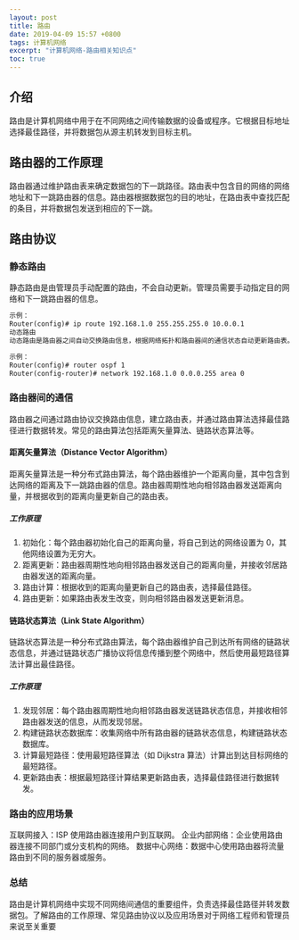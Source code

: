 ```yaml
---
layout: post
title: 路由
date: 2019-04-09 15:57 +0800
tags: 计算机网络
excerpt: "计算机网络-路由相关知识点"
toc: true
---
```

## 介绍

路由是计算机网络中用于在不同网络之间传输数据的设备或程序。它根据目标地址选择最佳路径，并将数据包从源主机转发到目标主机。

## 路由器的工作原理

路由器通过维护路由表来确定数据包的下一跳路径。路由表中包含目的网络的网络地址和下一跳路由器的信息。路由器根据数据包的目的地址，在路由表中查找匹配的条目，并将数据包发送到相应的下一跳。

## 路由协议

### 静态路由

静态路由是由管理员手动配置的路由，不会自动更新。管理员需要手动指定目的网络和下一跳路由器的信息。

```markdown
示例：
Router(config)# ip route 192.168.1.0 255.255.255.0 10.0.0.1
动态路由
动态路由是路由器之间自动交换路由信息，根据网络拓扑和路由器间的通信状态自动更新路由表。常见的动态路由协议包括 RIP、OSPF、EIGRP、BGP 等。
```

```markdown
示例：
Router(config)# router ospf 1
Router(config-router)# network 192.168.1.0 0.0.0.255 area 0
```

### 路由器间的通信

路由器之间通过路由协议交换路由信息，建立路由表，并通过路由算法选择最佳路径进行数据转发。常见的路由算法包括距离矢量算法、链路状态算法等。
#### 距离矢量算法（Distance Vector Algorithm）

距离矢量算法是一种分布式路由算法，每个路由器维护一个距离向量，其中包含到达网络的距离及下一跳路由器的信息。路由器周期性地向相邻路由器发送距离向量，并根据收到的距离向量更新自己的路由表。

##### 工作原理

1. 初始化：每个路由器初始化自己的距离向量，将自己到达的网络设置为 0，其他网络设置为无穷大。
2. 距离更新：路由器周期性地向相邻路由器发送自己的距离向量，并接收邻居路由器发送的距离向量。
3. 路由计算：根据收到的距离向量更新自己的路由表，选择最佳路径。
4. 路由更新：如果路由表发生改变，则向相邻路由器发送更新消息。

#### 链路状态算法（Link State Algorithm）

链路状态算法是一种分布式路由算法，每个路由器维护自己到达所有网络的链路状态信息，并通过链路状态广播协议将信息传播到整个网络中，然后使用最短路径算法计算出最佳路径。

##### 工作原理

1. 发现邻居：每个路由器周期性地向相邻路由器发送链路状态信息，并接收相邻路由器发送的信息，从而发现邻居。
2. 构建链路状态数据库：收集网络中所有路由器的链路状态信息，构建链路状态数据库。
3. 计算最短路径：使用最短路径算法（如 Dijkstra 算法）计算出到达目标网络的最短路径。
4. 更新路由表：根据最短路径计算结果更新路由表，选择最佳路径进行数据转发。

### 路由的应用场景

互联网接入：ISP 使用路由器连接用户到互联网。
企业内部网络：企业使用路由器连接不同部门或分支机构的网络。
数据中心网络：数据中心使用路由器将流量路由到不同的服务器或服务。

### 总结
路由是计算机网络中实现不同网络间通信的重要组件，负责选择最佳路径并转发数据包。了解路由的工作原理、常见路由协议以及应用场景对于网络工程师和管理员来说至关重要
